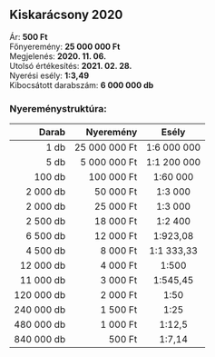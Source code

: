 ## Kiskarácsony 2020

Ár: **500 Ft**<br/>
Főnyeremény: **25 000 000 Ft**<br/>
Megjelenés: **2020. 11. 06.**<br/>
Utolsó értékesítés: **2021. 02. 28.**<br/>
Nyerési esély: **1:3,49**<br/>
Kibocsátott darabszám: **6 000 000 db**<br/>

### Nyereménystruktúra:
Darab|Nyeremény|Esély
---:|---:|:---:
1 db|25 000 000 Ft|1:6 000 000
5 db|5 000 000 Ft|1:1 200 000
100 db|100 000 Ft|1:60 000
2 000 db|50 000 Ft|1:3 000
2 000 db|25 000 Ft|1:3 000
2 500 db|18 000 Ft|1:2 400
6 500 db|12 000 Ft|1:923,08
4 500 db|8 000 Ft|1:1 333,33
12 000 db|4 000 Ft|1:500
11 000 db|3 000 Ft|1:545,45
120 000 db|2 000 Ft|1:50
240 000 db|1 500 Ft|1:25
480 000 db|1 000 Ft|1:12,5
840 000 db|500 Ft|1:7,14
